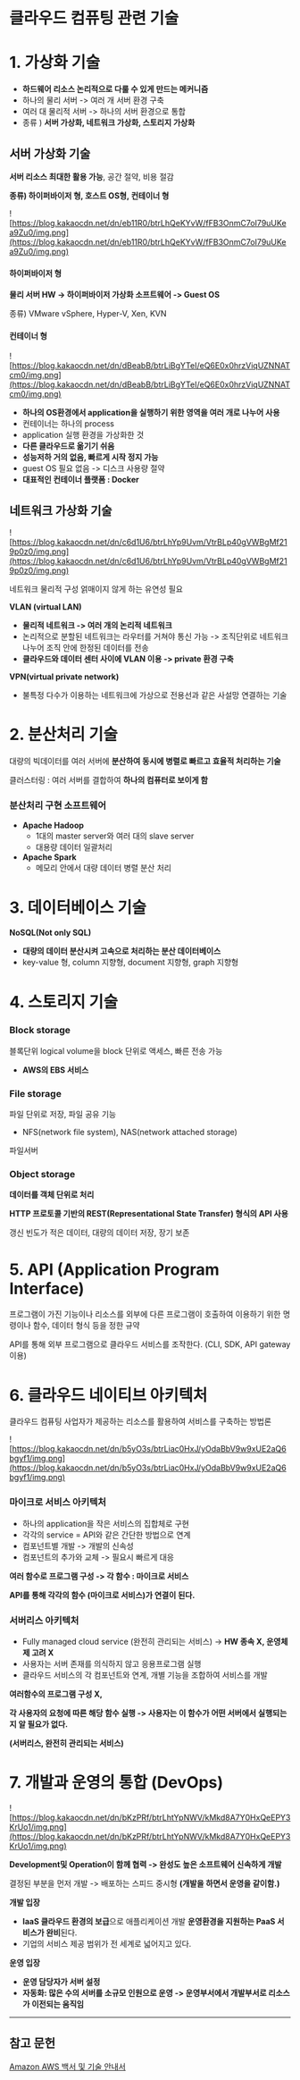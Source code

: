 # 클라우드 컴퓨팅 관련 기술

# **1. 가상화 기술**

- **하드웨어 리소스 논리적으로 다룰 수 있게 만드는 메커니즘**
- 하나의 물리 서버 -> 여러 개 서버 환경 구축
- 여러 대 물리적 서버 -> 하나의 서버 환경으로 통합
- 종류 ) **서버 가상화, 네트워크 가상화, 스토리지 가상화**

## **서버 가상화 기술**

**서버 리소스 최대한 활용 가능**, 공간 절약, 비용 절감

**종류) 하이퍼바이저 형, 호스트 OS형, 컨테이너 형**

![https://blog.kakaocdn.net/dn/eb11R0/btrLhQeKYvW/fFB3OnmC7oI79uUKea9Zu0/img.png](https://blog.kakaocdn.net/dn/eb11R0/btrLhQeKYvW/fFB3OnmC7oI79uUKea9Zu0/img.png)

#### **하이퍼바이저 형**

**물리 서버 HW -> 하이퍼바이저 가상화 소프트웨어 -> Guest OS**

종류) VMware vSphere, Hyper-V, Xen, KVN

#### **컨테이너 형**

![https://blog.kakaocdn.net/dn/dBeabB/btrLiBgYTeI/eQ6E0x0hrzViqUZNNATcm0/img.png](https://blog.kakaocdn.net/dn/dBeabB/btrLiBgYTeI/eQ6E0x0hrzViqUZNNATcm0/img.png)

- **하나의 OS환경에서 application을 실행하기 위한 영역을 여러 개로 나누어 사용**
- 컨테이너는 하나의 process
- application 실행 환경을 가상화한 것
- **다른 클라우드로 옮기기 쉬움**
- **성능저하 거의 없음, 빠르게 시작 정지 가능**
- guest OS 필요 없음 -> 디스크 사용량 절약
- **대표적인 컨테이너 플랫폼 : Docker**

## **네트워크 가상화 기술**

![https://blog.kakaocdn.net/dn/c6d1U6/btrLhYp9Uvm/VtrBLp40gVWBgMf219p0z0/img.png](https://blog.kakaocdn.net/dn/c6d1U6/btrLhYp9Uvm/VtrBLp40gVWBgMf219p0z0/img.png)

네트워크 물리적 구성 얽매이지 않게 하는 유연성 필요

**VLAN (virtual LAN)**

- **물리적 네트워크 -> 여러 개의 논리적 네트워크**
- 논리적으로 분할된 네트워크는 라우터를 거쳐야 통신 가능 -> 조직단위로 네트워크 나누어 조직 안에 한정된 데이터를 전송
- **클라우드와 데이터 센터 사이에 VLAN 이용 -> private 환경 구축**

**VPN(virtual private network)**

- 불특정 다수가 이용하는 네트워크에 가상으로 전용선과 같은 사설망 연결하는 기술

# **2. 분산처리 기술**

대량의 빅데이터를 여러 서버에 **분산하여 동시에 병렬로 빠르고 효율적 처리하는 기술**

클러스터링 : 여러 서버를 결합하여 **하나의 컴퓨터로 보이게 함**

### **분산처리 구현 소프트웨어**

- **Apache Hadoop**
    - 1대의 master server와 여러 대의 slave server
    - 대용량 데이터 일괄처리
- **Apache Spark**
    - 메모리 안에서 대량 데이터 병렬 분산 처리

# **3. 데이터베이스 기술**

**NoSQL(Not only SQL)**

- **대량의 데이터 분산시켜 고속으로 처리하는 분산 데이터베이스**
- key-value 형, column 지향형, document 지향형, graph 지향형

# **4. 스토리지 기술**

### **Block storage**

블록단위 logical volume을 block 단위로 액세스, 빠른 전송 가능

- **AWS의 EBS 서비스**

### **File storage**

파일 단위로 저장, 파일 공유 기능

- NFS(network file system), NAS(network attached storage)

파일서버

### **Object storage**

**데이터를 객체 단위로 처리**

**HTTP 프로토콜 기반의 REST(Representational State Transfer) 형식의 API 사용**

갱신 빈도가 적은 데이터, 대량의 데이터 저장, 장기 보존

# **5. API (Application Program Interface)**

프로그램이 가진 기능이나 리소스를 외부에 다른 프로그램이 호출하여 이용하기 위한 명령이나 함수, 데이터 형식 등을 정한 규약

API를 통해 외부 프로그램으로 클라우드 서비스를 조작한다. (CLI, SDK, API gateway 이용)

# **6. 클라우드 네이티브 아키텍처**

클라우드 컴퓨팅 사업자가 제공하는 리소스를 활용하여 서비스를 구축하는 방법론

![https://blog.kakaocdn.net/dn/b5yO3s/btrLiac0HxJ/yOdaBbV9w9xUE2aQ6bgyf1/img.png](https://blog.kakaocdn.net/dn/b5yO3s/btrLiac0HxJ/yOdaBbV9w9xUE2aQ6bgyf1/img.png)

### **마이크로 서비스 아키텍처**

- 하나의 application을 작은 서비스의 집합체로 구현
- 각각의 service = API와 같은 간단한 방법으로 연계
- 컴포넌트별 개발 -> 개발의 신속성
- 컴포넌트의 추가와 교체 -> 필요시 빠르게 대응

**여러 함수로 프로그램 구성 -> 각 함수 : 마이크로 서비스**

**API를 통해 각각의 함수 (마이크로 서비스)가 연결이 된다.**

### **서버리스 아키텍처**

- Fully managed cloud service (완전히 관리되는 서비스) -> **HW 종속 X, 운영체제 고려 X**
- 사용자는 서버 존재를 의식하지 않고 응용프로그램 실행
- 클라우드 서비스의 각 컴포넌트와 연계, 개별 기능을 조합하여 서비스를 개발

**여러함수의 프로그램 구성 X,**

**각 사용자의 요청에 따른 해당 함수 실행 -> 사용자는 이 함수가 어떤 서버에서 실행되는지 알 필요가 없다.**

**(서버리스, 완전히 관리되는 서비스)**

# **7. 개발과 운영의 통합 (DevOps)**

![https://blog.kakaocdn.net/dn/bKzPRf/btrLhtYpNWV/kMkd8A7Y0HxQeEPY3KrUo1/img.png](https://blog.kakaocdn.net/dn/bKzPRf/btrLhtYpNWV/kMkd8A7Y0HxQeEPY3KrUo1/img.png)

**Development및 Operation이 함께 협력 -> 완성도 높은 소프트웨어 신속하게 개발**

결정된 부분을 먼저 개발 -> 배포하는 스피드 중시형 **(개발을 하면서 운영을 같이함.)**

**개발 입장**

- **IaaS 클라우드 환경의 보급**으로 애플리케이션 개발 **운영환경을 지원하는 PaaS 서비스가 완비**된다.
- 기업의 서비스 제공 범위가 전 세계로 넓어지고 있다.

**운영 입장**

- **운영 담당자가 서버 설정**
- **자동화: 많은 수의 서버를 소규모 인원으로 운영 -> 운영부서에서 개발부서로 리소스가 이전되는 움직임**

---
## 참고 문헌
[Amazon AWS 백서 및 기술 안내서](
https://aws.amazon.com/ko/whitepapers/?whitepapers-main.sort-by=item.additionalFields.sortDate&whitepapers-main.sort-order=desc&awsf.whitepapers-content-type=*all&awsf.whitepapers-global-methodology=*all&awsf.whitepapers-tech-category=*all&awsf.whitepapers-industries=*all&awsf.whitepapers-business-category=*all)